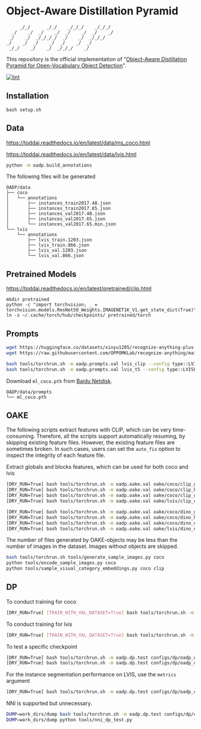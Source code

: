 # Object-Aware Distillation Pyramid

```text
     _/_/      _/_/    _/_/_/    _/_/_/
  _/    _/  _/    _/  _/    _/  _/    _/
 _/    _/  _/_/_/_/  _/    _/  _/_/_/
_/    _/  _/    _/  _/    _/  _/
 _/_/    _/    _/  _/_/_/    _/
```

This repository is the official implementation of "[Object-Aware Distillation Pyramid for Open-Vocabulary Object Detection](https://arxiv.org/abs/2303.05892)".

[![lint](https://github.com/LutingWang/OADP/actions/workflows/lint.yaml/badge.svg)](https://github.com/LutingWang/OADP/actions/workflows/lint.yaml)

## Installation

```shell
bash setup.sh
```

## Data

<https://toddai.readthedocs.io/en/latest/data/ms_coco.html>

<https://toddai.readthedocs.io/en/latest/data/lvis.html>

```bash
python -m oadp.build_annotations
```

The following files will be generated

```text
OADP/data
├── coco
│   └── annotations
│       ├── instances_train2017.48.json
│       ├── instances_train2017.65.json
│       ├── instances_val2017.48.json
│       ├── instances_val2017.65.json
│       └── instances_val2017.65.min.json
└── lvis
    └── annotations
        ├── lvis_train.1203.json
        ├── lvis_train.866.json
        ├── lvis_val.1203.json
        └── lvis_val.866.json
```

## Pretrained Models

<https://toddai.readthedocs.io/en/latest/pretrained/clip.html>

```shell
mkdir pretrained
python -c "import torchvision; _ = torchvision.models.ResNet50_Weights.IMAGENET1K_V1.get_state_dict(True)"
ln -s ~/.cache/torch/hub/checkpoints/ pretrained/torch
```

## Prompts

```bash
wget https://huggingface.co/datasets/xinyu1205/recognize-anything-plus-model-tag-descriptions/resolve/main/ram_tag_list_4585_llm_tag_descriptions.json -P oadp/prompts/utils/ram
wget https://raw.githubusercontent.com/OPPOMKLab/recognize-anything/main/datasets/openimages_rare_200/openimages_rare_200_llm_tag_descriptions.json -P oadp/prompts/utils/ram
```

```bash
bash tools/torchrun.sh -m oadp.prompts.val lvis_clip --config type::LVISPrompter --model type::CLIP
bash tools/torchrun.sh -m oadp.prompts.val lvis_t5 --config type::LVISPrompter --model type::T5
```

Download `ml_coco.pth` from [Baidu Netdisk][].

```text
OADP/data/prompts
└── ml_coco.pth
```

## OAKE

The following scripts extract features with CLIP, which can be very time-consuming. Therefore, all the scripts support automatically resuming, by skipping existing feature files. However, the existing feature files are sometimes broken. In such cases, users can set the `auto_fix` option to inspect the integrity of each feature file.

Extract globals and blocks features, which can be used for both coco and lvis

```bash
[DRY_RUN=True] bash tools/torchrun.sh -m oadp.oake.val oake/coco/clip_globals_cuda configs/oake/clip_globals_cuda.py --config-options dataset::COCO [--auto-fix]
[DRY_RUN=True] bash tools/torchrun.sh -m oadp.oake.val oake/coco/clip_blocks_cuda configs/oake/clip_blocks_cuda.py --config-options dataset::COCO [--auto-fix]
[DRY_RUN=True] bash tools/torchrun.sh -m oadp.oake.val oake/coco/clip_objects_cuda configs/oake/clip_objects_cuda.py --config-options dataset::COCO [--auto-fix]
[DRY_RUN=True] bash tools/torchrun.sh -m oadp.oake.val oake/lvis/clip_objects_cuda configs/oake/clip_objects_cuda.py --config-options dataset::LVIS [--auto-fix]

[DRY_RUN=True] bash tools/torchrun.sh -m oadp.oake.val oake/coco/dino_globals_cuda configs/oake/dino_globals_cuda.py --config-options dataset::COCO [--auto-fix]
[DRY_RUN=True] bash tools/torchrun.sh -m oadp.oake.val oake/coco/dino_blocks_cuda configs/oake/dino_blocks_cuda.py --config-options dataset::COCO [--auto-fix]
[DRY_RUN=True] bash tools/torchrun.sh -m oadp.oake.val oake/coco/dino_objects_cuda configs/oake/dino_objects_cuda.py --config-options dataset::COCO [--auto-fix]
[DRY_RUN=True] bash tools/torchrun.sh -m oadp.oake.val oake/lvis/dino_objects_cuda configs/oake/dino_objects_cuda.py --config-options dataset::LVIS [--auto-fix]
```

The number of files generated by OAKE-objects may be less than the number of images in the dataset.
Images without objects are skipped.

```bash
bash tools/torchrun.sh tools/generate_sample_images.py coco
python tools/encode_sample_images.py coco
python tools/sample_visual_category_embeddings.py coco clip
```

## DP

To conduct training for coco

```bash
[DRY_RUN=True] [TRAIN_WITH_VAL_DATASET=True] bash tools/torchrun.sh -m oadp.dp.train ov_coco configs/dp/ov_coco.py [--override .validator.dataloader.dataset.ann_file::data/coco/annotations/instances_val2017.48.json]
```

To conduct training for lvis

```bash
[DRY_RUN=True] [TRAIN_WITH_VAL_DATASET=True] bash tools/torchrun.sh -m oadp.dp.train ov_lvis configs/dp/ov_lvis.py
```

To test a specific checkpoint

```bash
[DRY_RUN=True] bash tools/torchrun.sh -m oadp.dp.test configs/dp/oadp_ov_coco.py work_dirs/oadp_ov_coco/iter_32000.pth
[DRY_RUN=True] bash tools/torchrun.sh -m oadp.dp.test configs/dp/oadp_ov_lvis.py work_dirs/oadp_ov_lvis/epoch_24.pth
```

For the instance segmentation performance on LVIS, use the `metrics` argument

```bash
[DRY_RUN=True] bash tools/torchrun.sh -m oadp.dp.test configs/dp/oadp_ov_lvis.py work_dirs/oadp_ov_lvis/epoch_24.pth --metrics bbox segm
```

NNI is supported but unnecessary.

```bash
DUMP=work_dirs/dump bash tools/torchrun.sh -m oadp.dp.test configs/dp/oadp_ov_coco.py work_dirs/oadp_ov_coco/iter_32000.pth
DUMP=work_dirs/dump python tools/nni_dp_test.py
```

[Baidu Netdisk]: https://pan.baidu.com/s/1HXWYSN9Vk6yDhjRI19JrfQ?pwd=OADP
